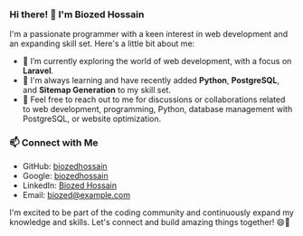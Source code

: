 ### Hi there! 👋 I'm Biozed Hossain

I'm a passionate programmer with a keen interest in web development and an expanding skill set. Here's a little bit about me:

- 🔭 I’m currently exploring the world of web development, with a focus on **Laravel**.
- 🌱 I'm always learning and have recently added **Python**, **PostgreSQL**, and **Sitemap Generation** to my skill set.
- 💬 Feel free to reach out to me for discussions or collaborations related to web development, programming, Python, database management with PostgreSQL, or website optimization.

### 📫 Connect with Me

- GitHub: [biozedhossain](https://github.com/coderbiozed)
- Google: [biozedhossain](https://google.com/biozedhossain)
- LinkedIn: [Biozed Hossain](https://www.linkedin.com/biozedhossain/)
- Email: biozed@example.com

I'm excited to be part of the coding community and continuously expand my knowledge and skills. Let's connect and build amazing things together! 😄🚀
